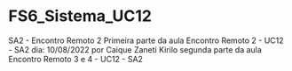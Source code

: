 # FS6_Sistema_UC12
SA2 - Encontro Remoto 2
Primeira parte da aula Encontro Remoto 2 - UC12 - SA2
 dia: 10/08/2022 por Caique Zaneti Kirilo
 segunda parte da aula Encontro Remoto 3 e 4 - UC12 - SA2
